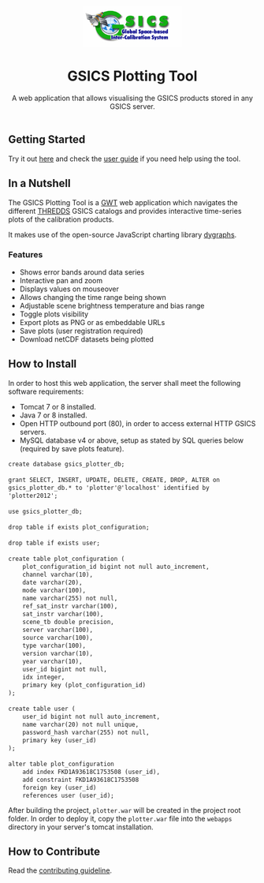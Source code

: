 
<div align="center">
  <a href=http://gsics.wmo.int/>
    <img src="https://raw.githubusercontent.com/GDWG-GSICS/Plotting_tool/master/src/org/eumetsat/usd/gcp/client/resources/images/GSICS_logo_OPE.jpg" alt="GSICS Homepage" />
  </a>
</div>

<h1 align="center">GSICS Plotting Tool</h1>

<div align="center">
 A web application that allows visualising the GSICS products stored in any GSICS server.
</div>

<br />

## Getting Started
Try it out [here][GSICS Plotting Tool Demo] and check the [user guide] if you need help using the tool.

## In a Nutshell
The GSICS Plotting Tool is a [GWT] web application which navigates the different [THREDDS] GSICS catalogs and provides interactive time-series plots of the calibration products.

It makes use of the open-source JavaScript charting library [dygraphs].

### Features
- Shows error bands around data series
- Interactive pan and zoom
- Displays values on mouseover
- Allows changing the time range being shown
- Adjustable scene brightness temperature and bias range
- Toggle plots visibility
- Export plots as PNG or as embeddable URLs
- Save plots (user registration required)
- Download netCDF datasets being plotted

## How to Install
In order to host this web application, the server shall meet the following software requirements:
-	Tomcat 7 or 8 installed.
-	Java 7 or 8 installed.
-	Open HTTP outbound port (80), in order to access external HTTP GSICS servers.
-	MySQL database v4 or above, setup as stated by SQL queries below (required by save plots feature).

```
create database gsics_plotter_db;

grant SELECT, INSERT, UPDATE, DELETE, CREATE, DROP, ALTER on gsics_plotter_db.* to 'plotter'@'localhost' identified by 'plotter2012';

use gsics_plotter_db;

drop table if exists plot_configuration;

drop table if exists user;

create table plot_configuration (
    plot_configuration_id bigint not null auto_increment,
    channel varchar(10),
    date varchar(20),
    mode varchar(100),
    name varchar(255) not null,
    ref_sat_instr varchar(100),
    sat_instr varchar(100),
    scene_tb double precision,
    server varchar(100),
    source varchar(100),
    type varchar(100),
    version varchar(10),
    year varchar(10),
    user_id bigint not null,
    idx integer,
    primary key (plot_configuration_id)
);

create table user (
    user_id bigint not null auto_increment,
    name varchar(20) not null unique,
    password_hash varchar(255) not null,
    primary key (user_id)
);

alter table plot_configuration
    add index FKD1A93618C1753508 (user_id),
    add constraint FKD1A93618C1753508
    foreign key (user_id)
    references user (user_id);
```

After building the project, <code>plotter.war</code> will be created in the project root folder. In order to deploy it, copy the <code>plotter.war</code> file into the <code>webapps</code> directory in your server's tomcat installation.

## How to Contribute
Read the [contributing guideline].




[GSICS Homepage]:http://gsics.wmo.int/
[Logo]:src/org/eumetsat/usd/gcp/client/resources/images/GSICS_logo_OPE.jpg
[GSICS Plotting Tool Demo]:http://gsics.tools.eumetsat.int/plotter
[User Guide]:src/org/eumetsat/usd/gcp/client/resources/pdf/GSICS_Plotting_Tool_UserGuide.pdf
[GWT]:http://gwtproject.org
[THREDDS]:http://www.unidata.ucar.edu/software/thredds/current/tds/
[dygraphs]:http://dygraphs.com/
[contributing guideline]:CONTRIBUTING.md
